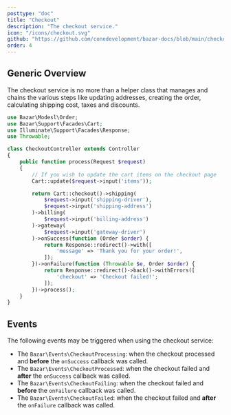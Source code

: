 ```yaml
---
posttype: "doc"
title: "Checkout"
description: "The checkout service."
icon: "/icons/checkout.svg"
github: "https://github.com/conedevelopment/bazar-docs/blob/main/checkout.md"
order: 4
---
```


## Generic Overview

The checkout service is no more than a helper class that manages and chains the various steps like updating addresses, creating the order, calculating shipping cost, taxes and discounts.

```php
use Bazar\Modesl\Order;
use Bazar\Support\Facades\Cart;
use Illuminate\Support\Facades\Response;
use Throwable;

class CheckoutController extends Controller
{
    public function process(Request $request)
    {
        // If you wish to update the cart items on the checkout page
        Cart::update($request->input('items'));

        return Cart::checkout()->shipping(
            $request->input('shipping-driver'),
            $request->input('shipping-address')
        )->billing(
            $request->input('billing-address')
        )->gateway(
            $request->input('gateway-driver')
        )->onSuccess(function (Order $order) {
            return Response::redirect()->with([
                'message' => 'Thank you for your order!',
            ]);
        })->onFailure(function (Throwable $e, Order $order) {
            return Response::redirect()->back()->withErrors([
                'checkout' => 'Checkout failed!';
            ]);
        })->process();
    }
}
```

## Events

The following events may be triggered when using the checkout service:
- The `Bazar\Events\CheckoutProcessing`: when the checkout processed and **before** the `onSuccess` callback was called.
- The `Bazar\Events\CheckoutProcessed`: when the checkout failed and **after** the `onSuccess` callback was called.
- The `Bazar\Events\CheckoutFailing`: when the checkout failed and **before** the `onFailure` callback was called.
- The `Bazar\Events\CheckoutFailed`: when the checkout failed and **after** the `onFailure` callback was called.
